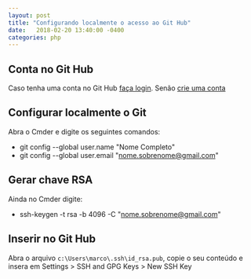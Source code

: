 ```yaml
---
layout: post
title: "Configurando localmente o acesso ao Git Hub"
date:   2018-02-20 13:40:00 -0400
categories: php
---
```

## Conta no Git Hub
Caso tenha uma conta no Git Hub [faça login](https://github.com/login). Senão [crie uma conta](https://github.com/join?source=header-home)

## Configurar localmente o Git
Abra o Cmder e digite os seguintes comandos:
* git config --global user.name "Nome Completo"
* git config --global user.email "nome.sobrenome@gmail.com"

## Gerar chave RSA
Ainda no Cmder digite:
* ssh-keygen -t rsa -b 4096 -C "nome.sobrenome@gmail.com"

## Inserir no Git Hub
Abra o arquivo `c:\Users\marco\.ssh\id_rsa.pub`, copie o seu conteúdo e insera em Settings > SSH and GPG Keys > New SSH Key

